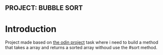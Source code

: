 ## PROJECT: BUBBLE SORT

# Introduction

Project made based on [the odin project](https://www.theodinproject.com/lessons/ruby-bubble-sort) task where i need to build a method that takes a array and returns a sorted array withoud use the #sort method.